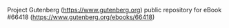 Project Gutenberg (https://www.gutenberg.org) public repository for
eBook #66418 (https://www.gutenberg.org/ebooks/66418)
